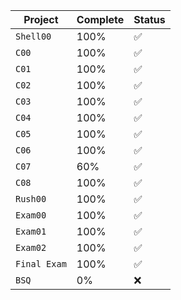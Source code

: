|  Project    | Complete | Status |
| ------------- | ------------- | ------------- |
|  `Shell00`  | 100%  | ✅  |
| `C00` | 100%  | ✅ |
| `C01` | 100%  | ✅ |
| `C02` | 100%  | ✅ |
| `C03` | 100%  | ✅ |
| `C04` | 100%  | ✅ |
| `C05`  | 100%  | ✅ |
| `C06`  | 100%  | ✅ |
| `C07`  | 60%  | ✅ |
| `C08`  | 100%  | ✅ |
| `Rush00`  | 100%  | ✅ |
| `Exam00`  | 100%  | ✅ |
| `Exam01`  | 100%  | ✅ |
| `Exam02`  | 100%  | ✅ |
| `Final Exam`  | 100%  | ✅ |
| `BSQ`  | 0%  | ❌ |
